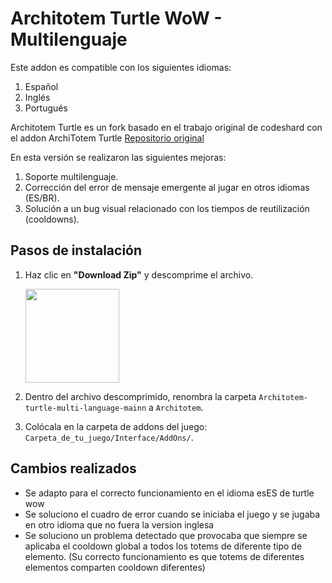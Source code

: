 # Architotem Turtle WoW - Multilenguaje

Este addon es compatible con los siguientes idiomas:
1. Español
2. Inglés
3. Portugués

Architotem Turtle es un fork basado en el trabajo original de codeshard con el addon ArchiTotem Turtle [Repositorio original](https://github.com/codeshard/ArchiTotem)

En esta versión se realizaron las siguientes mejoras:

1. Soporte multilenguaje.
2. Corrección del error de mensaje emergente al jugar en otros idiomas (ES/BR).
3. Solución a un bug visual relacionado con los tiempos de reutilización (cooldowns).



## Pasos de instalación
1. Haz clic en **"Download Zip"** y descomprime el archivo.

   <img src="https://github.com/user-attachments/assets/d448633c-0624-4459-8e63-14798ba9c0c7" width="150" />
   
2. Dentro del archivo descomprimido, renombra la carpeta `Architotem-turtle-multi-language-mainn` a `Architotem`.
3. Colócala en la carpeta de addons del juego:  
   `Carpeta_de_tu_juego/Interface/AddOns/`.


## Cambios realizados

- Se adapto para el correcto funcionamiento en el idioma esES de turtle wow
- Se soluciono el cuadro de error cuando se iniciaba el juego y se jugaba en otro idioma que no fuera la version inglesa
- Se soluciono un problema detectado que provocaba que siempre se aplicaba el cooldown global a todos los totems de diferente tipo de elemento. (Su correcto funcionamiento es que totems de diferentes elementos comparten cooldown diferentes)
